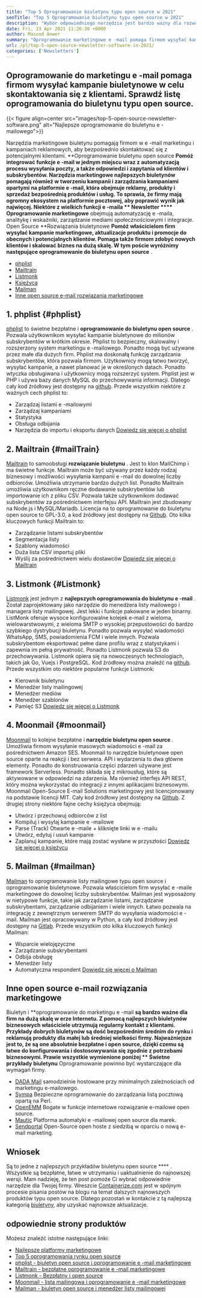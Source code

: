 ```yaml
---
title: "Top 5 Oprogramowanie biuletynu typu open source w 2021" 
seoTitle: "Top 5 Oprogramowanie biuletynu typu open source w 2021" 
description: "Wybór odpowiedniego narzędzia jest bardzo ważny dla rozwoju firmy. Mamy zwięzłą listę najlepszego oprogramowania do biuletynu open source e -mail." 
date: Fri, 23 Apr 2021 11:26:30 +0000
author: Masood Anwer
summary: "Oprogramowanie marketingowe e -mail pomaga firmom wysyłać kampanie biuletynowe w celu skontaktowania się z klientami. Sprawdź listę oprogramowania do biuletynu typu open source." 
url: /pl/top-5-open-source-newsletter-software-in-2021/
categories: ['Newsletters']
---
```


## Oprogramowanie do marketingu e -mail pomaga firmom wysyłać kampanie biuletynowe w celu skontaktowania się z klientami. Sprawdź listę oprogramowania do biuletynu typu open source.

{{< figure align=center src="images/top-5-open-source-newsletter-software.png" alt="Najlepsze oprogramowanie do biuletynu e -mailowego">}}

Narzędzia marketingowe biuletynu pomagają firmom w e -mail marketingu i kampaniach reklamowych, aby bezpośrednio skontaktować się z potencjalnymi klientami. **Oprogramowanie biuletynu open source  **Pomóż integrować funkcje e -mail w jednym miejscu wraz z automatyzacją procesu wysyłania poczty, a także odpowiedzi i zapytania od klientów i subskrybentów. Narzędzia marketingowe najlepszych biuletynów pomagają również w tworzeniu kampanii i zarządzania kampaniami opartymi na platformie e -mail, która obejmuje reklamy, produkty i sprzedaż bezpośrednią produktów i usług. To sprawia, że ​​firmy mają ogromny ekosystem na platformie pocztowej, aby poprawić wynik jak najwięcej. Niektóre z wielkich funkcji e -maila **  Newsletter  ****  Oprogramowanie marketingowe**  obejmują automatyzację e -maila, analitykę i wskaźniki, zarządzanie mediami społecznościowymi i integracje.
Open Source **Rozwiązania biuletynowe  **Pomóż właścicielom firm wysyłać kampanie marketingowe, aktualizacje produktu i promocje do obecnych i potencjalnych klientów. Pomaga także firmom zdobyć nowych klientów i skalować biznes na dużą skalę. W tym poście wyróżnimy następujące oprogramowanie do biuletynu open source**  .
  * [phplist][1]
  * [Mailtrain][2]
  * [Listmonk][3]
  * [Księżyca][4]
  * [Mailman][5]
  * [Inne open source e-mail rozwiązania marketingowe][6]

## 1. phplist   {#phplist}
[phplist][7] to świetne bezpłatne i **oprogramowanie do biuletynu open source** . Pozwala użytkownikom wysyłać kampanie biuletynowe do milionów subskrybentów w krótkim okresie. Phplist to bezpieczny, skalowalny i rozszerzony system marketingu e -mailowego. Ponadto mogą być używane przez małe dla dużych firm. Phplist ma doskonałą funkcję zarządzania subskrybentów, która pozwala firmom. Użytkownicy mogą łatwo tworzyć, wysyłać kampanie, a nawet planować je w określonych datach. Ponadto wtyczka obsługiwana i użytkownicy mogą rozszerzyć system. Phplist jest w PHP i używa bazy danych MySQL do przechowywania informacji. Dlatego cały kod źródłowy jest dostępny na [github][8].
Przede wszystkim niektóre z ważnych cech phplist to:
  * Zarządzaj listami e -mailowymi
  * Zarządzaj kampaniami
  * Statystyka
  * Obsługa odbijania
  * Narzędzia do importu i eksportu danych
[Dowiedz się więcej o phplist][7]

## 2. Mailtrain   {#mailTrain}
[Mailtrain][9] to samoobsługi **rozwiązanie biuletynu** . Jest to klon MailChimp i ma świetne funkcje. Mailtrain może być używany przez każdy rodzaj biznesowy i możliwości wysyłania kampanii e -mail do dowolnej liczby odbiorców. Umożliwia utrzymanie bardzo dużych list. Ponadto Mailtrain umożliwia użytkownikom ręczne dodawanie subskrybentów lub importowanie ich z pliku CSV. Pozwala także użytkownikom dodawać subskrybentów za pośrednictwem interfejsu API. Mailtrain jest zbudowany na Node.js i MySQL/Mariadb. Licencja na to oprogramowanie do biuletynu open source to GPL-3.0, a kod źródłowy jest dostępny na [Github][10].
Oto kilka kluczowych funkcji Mailtrain to:
  * Zarządzanie listami subskrybentów
  * Segmentacja listy
  * Szablony wiadomości
  * Duża lista CSV importuj pliki
  * Wyślij za pośrednictwem wielu dostawców
[Dowiedz się więcej o Mailtrain][9]

## 3. Listmonk   {#Listmonk}
[Listmonk][11] jest jednym z **najlepszych oprogramowania do biuletynu e -mail** . Został zaprojektowany jako narzędzie do menedżera listy mailowego i managera listy mailingowej. Jest lekki i funkcje pakowane w jeden binarny. ListMonk oferuje wysoce konfigurowalne kolejek e-mail z wieloma, wielowarstwowymi, z wieloma SMTP o wysokiej przepustowości do bardzo szybkiego dystrybucji biuletynu. Ponadto pozwala wysyłać wiadomości WhatsApp, SMS, powiadomienia FCM i wiele innych. Pozwala subskrybentom eksportować pełne dane profilu wraz z statystykami i zapewnia im pełną prywatność. Ponadto Listmonk pozwala S3 do przechowywania. Listmonk opiera się na nowoczesnych technologiach, takich jak Go, Vuejs i PostgreSQL. Kod źródłowy można znaleźć na [github][12].
Przede wszystkim oto niektóre popularne funkcje Listmonk:
  * Kierownik biuletynu
  * Menedżer listy mailingowej
  * Menedżer mediów
  * Menedżer szablonów
  * Pamięć S3
[Dowiedz się więcej o Listmonk][11]

## 4. Moonmail   {#moonmail}
[Moonmail][13] to kolejne bezpłatne i **narzędzie biuletynu open source** . Umożliwia firmom wysyłanie masowych wiadomości e -mail za pośrednictwem Amazon SES. Moonmail to narzędzie biuletynowe open source oparte na reakcji i bez serwera. API i wydarzenia to dwa główne elementy. Ponadto do konstruowania części zdarzeń używane jest framework Serverless. Ponadto składa się z mikrousług, które są aktywowane w odpowiedzi na zdarzenia. Ma również interfejs API REST, który można wykorzystać do integracji z innymi aplikacjami biznesowymi. Moonmail Open-Source E-mail Solutions marketingowy jest licencjonowany na podstawie licencji MIT. Cały kod źródłowy jest dostępny na [Github][14].
Z drugiej strony niektóre fajne cechy księżyca obejmują:
  * Utwórz i przechowuj odbiorców z list
  * Kompiluj i wysyłaj kampanie e -mailowe
  * Parse (Track) Otwarte e -maile + kliknięte linki w e -mailu
  * Utwórz, edytuj i usuń kampanie
  * Zaplanuj kampanie, które mają zostać wysłane w przyszłości
[Dowiedz się więcej o księżycu][13]

## 5. Mailman   {#mailman}
[Mailman][15] to oprogramowanie listy mailingowe typu open source i oprogramowanie biuletynowe. Pozwala właścicielom firm wysyłać e -maile marketingowe do dowolnej liczby subskrybentów. Mailman jest wyposażony w nietypowe funkcje, takie jak zarządzanie listami, zarządzanie subskrybentami, zarządzanie odbijaniem i wiele innych. Łatwo pozwala na integrację z zewnętrznym serwerem SMTP do wysyłania wiadomości e -mail. Mailman jest opracowywany w Python, a cały kod źródłowy jest dostępny na [Gitlab][16].
Przede wszystkim oto kilka kluczowych funkcji Mailman:
  * Wsparcie wielojęzyczne
  * Zarządzanie subskrybentami
  * Odbija obsługę
  * Menedżer listy
  * Automatyczna respondent
[Dowiedz się więcej o Mailman][15]

## Inne open source e-mail rozwiązania marketingowe
Biuletyn i **oprogramowanie do marketingu e -mail  **są bardzo ważne dla firm na dużą skalę w erze Internetu. Z pomocą najlepszych biuletynów biznesowych właściciele utrzymują regularny kontakt z klientami. Przykłady dobrych biuletynów są dość bezpośrednim średnim do rynku i reklamują produkty dla małej lub średniej wielkości firmy. Najważniejsze jest to, że są one absolutnie bezpłatne i open source, dzięki czemu są łatwe do konfigurowania i dostosowywania się zgodnie z potrzebami biznesowymi. Prawie wszystkie wymienione poniżej **  Świetne przykłady biuletynu**  Oprogramowanie powinno być wystarczające dla wymagań firmy.
  * [DADA Mail][17] samodzielnie hostowane przy minimalnych zależnościach od marketingu e-mailowego.
  * [Sympa][18] Bezpieczne oprogramowanie do zarządzania listą pocztową opartą na Perl.
  * [OpenEMM][19] Bogate w funkcje internetowe rozwiązanie e-mailowe open source.
  * [Mautic][20] Platforma automatyki e -mailowej open source dla marek.
  * [Sendportal][21] Open-Source open hoste z siedzibą w oparciu o nową e-mail marketing.

## Wniosek
Są to jedne z najlepszych przykładów biuletynu open source  **** . Wszystkie są bezpłatne, łatwe w utrzymaniu i uaktualnienie do najnowszej wersji. Mam nadzieję, że ten post pomoże Ci wybrać odpowiednie narzędzie dla Twojej firmy.
Wreszcie [Containerize.com][22] jest w spójnym procesie pisania postów na blogu na temat dalszych najnowszych produktów typu open source. Dlatego pozostań w kontakcie z tą najlepszą kategorią [biuletyny][23], aby uzyskać najnowsze aktualizacje.

## odpowiednie strony produktów
Możesz znaleźć istotne następujące linki:
  * [Najlepsze platformy marketingowe][24]
  * [Top 5 oprogramowania rynku open source][25]
  * [phplist - biuletyn open source i oprogramowanie e -mail marketingowe][7]
  * [Mailtrain - bezpłatne oprogramowanie e -mail marketingowe][9]
  * [Listmonk - Bezpłatny i open source][11]
  * [Moonmail - lista mailingowa i oprogramowanie e -mail marketingowe][13]
  * [Mailman - biuletyn open source i menedżer listy mailingowej][15]

  
[1]: #phpList
[2]: #Mailtrain
[3]: #listmonk
[4]: #MoonMail
[5]: #Mailman
[6]: #OtherOpen-sourceEmailMarketingSolutions
[7]: https://products.containerize.com/newsletter/phplist
[8]: https://github.com/phpList/phplist3
[9]: https://products.containerize.com/newsletter/mailtrain
[10]: https://github.com/Mailtrain-org/mailtrain
[11]: https://products.containerize.com/newsletter/listmonk
[12]: https://github.com/knadh/listmonk
[13]: https://products.containerize.com/newsletter/moonmail
[14]: https://github.com/MoonMail/MoonMail
[15]: https://products.containerize.com/newsletter/mailman
[16]: https://gitlab.com/mailman
[17]: https://dadamailproject.com/
[18]: https://www.sympa.org/
[19]: https://www.agnitas.de/en/e-marketing_manager/email-marketing-software-variants/openemm/
[20]: https://www.mautic.org/
[21]: https://laravel-news.com/sendportal-open-source-email-marketing-software
[22]: https://containerize.com
[23]: https://blog.containerize.com/category/newsletter/
[24]: https://products.containerize.com/newsletter
[25]: https://blog.containerize.com/marketplace/top-5-open-source-marketplace-software-in-2021/
